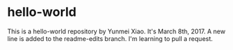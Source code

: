 # hello-world
This is a hello-world repository by Yunmei Xiao.
It's March 8th, 2017. 
A new line is added to the readme-edits branch.
I'm learning to pull a request.
